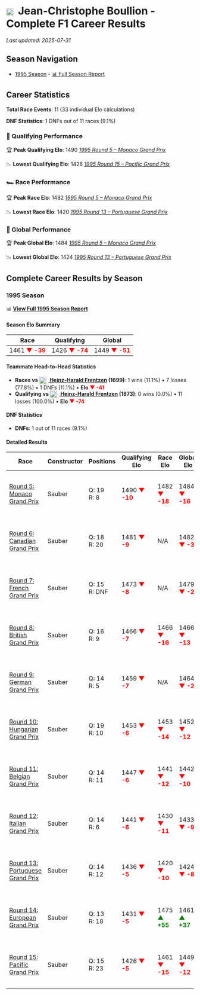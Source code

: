 # <img src="https://upload.wikimedia.org/wikipedia/commons/c/c3/Flag_of_France.svg" alt="France" width="20" height="auto" style="vertical-align: middle; margin-right: 5px;" onerror="this.outerHTML='🇫🇷'; this.style.marginRight='5px';"/> Jean-Christophe Boullion - Complete F1 Career Results

*Last updated: 2025-07-31*

## Season Navigation

- [1995 Season](#1995-season) - [📊 Full Season Report](../seasons/1995-season-report)

## Career Statistics

**Total Race Events**: 11 (33 individual Elo calculations)

**DNF Statistics**: 1 DNFs out of 11 races (9.1%)

### 🏁 Qualifying Performance

🏆 **Peak Qualifying Elo**: 1490
   *[1995 Round 5 – Monaco Grand Prix](../seasons/1995-season-report#round-5-monaco-grand-prix)*

📉 **Lowest Qualifying Elo**: 1426
   *[1995 Round 15 – Pacific Grand Prix](../seasons/1995-season-report#round-15-pacific-grand-prix)*

### 🏎️ Race Performance

🏆 **Peak Race Elo**: 1482
   *[1995 Round 5 – Monaco Grand Prix](../seasons/1995-season-report#round-5-monaco-grand-prix)*

📉 **Lowest Race Elo**: 1420
   *[1995 Round 13 – Portuguese Grand Prix](../seasons/1995-season-report#round-13-portuguese-grand-prix)*

### 🌟 Global Performance

🏆 **Peak Global Elo**: 1484
   *[1995 Round 5 – Monaco Grand Prix](../seasons/1995-season-report#round-5-monaco-grand-prix)*

📉 **Lowest Global Elo**: 1424
   *[1995 Round 13 – Portuguese Grand Prix](../seasons/1995-season-report#round-13-portuguese-grand-prix)*


## Complete Career Results by Season

### 1995 Season

📊 **[View Full 1995 Season Report](../seasons/1995-season-report)**

#### Season Elo Summary

| Race | Qualifying | Global |
|------|------------|--------|
| 1461 **<span style="color: red;">▼ -39</span>** | 1426 **<span style="color: red;">▼ -74</span>** | 1449 **<span style="color: red;">▼ -51</span>** |

#### Teammate Head-to-Head Statistics

- **Races vs [<img src="https://upload.wikimedia.org/wikipedia/commons/b/ba/Flag_of_Germany.svg" alt="Germany" width="20" height="auto" style="vertical-align: middle; margin-right: 5px;" onerror="this.outerHTML='🇩🇪'; this.style.marginRight='5px';"/> Heinz-Harald Frentzen](heinz-harald-frentzen) (1699)**: 1 wins (11.1%) • 7 losses (77.8%) • 1 DNFs (11.1%) • **Elo **<span style="color: red;">▼ -41</span>****
- **Qualifying vs [<img src="https://upload.wikimedia.org/wikipedia/commons/b/ba/Flag_of_Germany.svg" alt="Germany" width="20" height="auto" style="vertical-align: middle; margin-right: 5px;" onerror="this.outerHTML='🇩🇪'; this.style.marginRight='5px';"/> Heinz-Harald Frentzen](heinz-harald-frentzen) (1873)**: 0 wins (0.0%) • 11 losses (100.0%) • **Elo <span style="color: red;">▼ -74</span>**


#### DNF Statistics

- **DNFs**: 1 out of 11 races (9.1%)

#### Detailed Results

| Race | Constructor | Positions | Qualifying Elo | Race Elo | Global Elo | Teammate |
|------|-------------|-----------|----------------|----------|------------|----------|
| [Round 5: Monaco Grand Prix](../seasons/1995-season-report#round-5-monaco-grand-prix) | Sauber | Q: 19<br/>R: 8 | 1490 **<span style="color: red;">▼ -10</span>** | 1482 **<span style="color: red;">▼ -18</span>** | 1484 **<span style="color: red;">▼ -16</span>** | [<img src="https://upload.wikimedia.org/wikipedia/commons/b/ba/Flag_of_Germany.svg" alt="Germany" width="20" height="auto" style="vertical-align: middle; margin-right: 5px;" onerror="this.outerHTML='🇩🇪'; this.style.marginRight='5px';"/> Heinz-Harald Frentzen](heinz-harald-frentzen)<br/>Q: 14<br/>R: 6 |
| [Round 6: Canadian Grand Prix](../seasons/1995-season-report#round-6-canadian-grand-prix) | Sauber | Q: 18<br/>R: 20 | 1481 **<span style="color: red;">▼ -9</span>** | N/A | 1482 **<span style="color: red;">▼ -3</span>** | [<img src="https://upload.wikimedia.org/wikipedia/commons/b/ba/Flag_of_Germany.svg" alt="Germany" width="20" height="auto" style="vertical-align: middle; margin-right: 5px;" onerror="this.outerHTML='🇩🇪'; this.style.marginRight='5px';"/> Heinz-Harald Frentzen](heinz-harald-frentzen)<br/>Q: 12<br/>R: DNF |
| [Round 7: French Grand Prix](../seasons/1995-season-report#round-7-french-grand-prix) | Sauber | Q: 15<br/>R: DNF | 1473 **<span style="color: red;">▼ -8</span>** | N/A | 1479 **<span style="color: red;">▼ -2</span>** | [<img src="https://upload.wikimedia.org/wikipedia/commons/b/ba/Flag_of_Germany.svg" alt="Germany" width="20" height="auto" style="vertical-align: middle; margin-right: 5px;" onerror="this.outerHTML='🇩🇪'; this.style.marginRight='5px';"/> Heinz-Harald Frentzen](heinz-harald-frentzen)<br/>Q: 12<br/>R: 10 |
| [Round 8: British Grand Prix](../seasons/1995-season-report#round-8-british-grand-prix) | Sauber | Q: 16<br/>R: 9 | 1466 **<span style="color: red;">▼ -7</span>** | 1466 **<span style="color: red;">▼ -16</span>** | 1466 **<span style="color: red;">▼ -13</span>** | [<img src="https://upload.wikimedia.org/wikipedia/commons/b/ba/Flag_of_Germany.svg" alt="Germany" width="20" height="auto" style="vertical-align: middle; margin-right: 5px;" onerror="this.outerHTML='🇩🇪'; this.style.marginRight='5px';"/> Heinz-Harald Frentzen](heinz-harald-frentzen)<br/>Q: 12<br/>R: 6 |
| [Round 9: German Grand Prix](../seasons/1995-season-report#round-9-german-grand-prix) | Sauber | Q: 14<br/>R: 5 | 1459 **<span style="color: red;">▼ -7</span>** | N/A | 1464 **<span style="color: red;">▼ -2</span>** | [<img src="https://upload.wikimedia.org/wikipedia/commons/b/ba/Flag_of_Germany.svg" alt="Germany" width="20" height="auto" style="vertical-align: middle; margin-right: 5px;" onerror="this.outerHTML='🇩🇪'; this.style.marginRight='5px';"/> Heinz-Harald Frentzen](heinz-harald-frentzen)<br/>Q: 11<br/>R: DNF |
| [Round 10: Hungarian Grand Prix](../seasons/1995-season-report#round-10-hungarian-grand-prix) | Sauber | Q: 19<br/>R: 10 | 1453 **<span style="color: red;">▼ -6</span>** | 1453 **<span style="color: red;">▼ -14</span>** | 1452 **<span style="color: red;">▼ -12</span>** | [<img src="https://upload.wikimedia.org/wikipedia/commons/b/ba/Flag_of_Germany.svg" alt="Germany" width="20" height="auto" style="vertical-align: middle; margin-right: 5px;" onerror="this.outerHTML='🇩🇪'; this.style.marginRight='5px';"/> Heinz-Harald Frentzen](heinz-harald-frentzen)<br/>Q: 11<br/>R: 5 |
| [Round 11: Belgian Grand Prix](../seasons/1995-season-report#round-11-belgian-grand-prix) | Sauber | Q: 14<br/>R: 11 | 1447 **<span style="color: red;">▼ -6</span>** | 1441 **<span style="color: red;">▼ -12</span>** | 1442 **<span style="color: red;">▼ -10</span>** | [<img src="https://upload.wikimedia.org/wikipedia/commons/b/ba/Flag_of_Germany.svg" alt="Germany" width="20" height="auto" style="vertical-align: middle; margin-right: 5px;" onerror="this.outerHTML='🇩🇪'; this.style.marginRight='5px';"/> Heinz-Harald Frentzen](heinz-harald-frentzen)<br/>Q: 10<br/>R: 4 |
| [Round 12: Italian Grand Prix](../seasons/1995-season-report#round-12-italian-grand-prix) | Sauber | Q: 14<br/>R: 6 | 1441 **<span style="color: red;">▼ -6</span>** | 1430 **<span style="color: red;">▼ -11</span>** | 1433 **<span style="color: red;">▼ -9</span>** | [<img src="https://upload.wikimedia.org/wikipedia/commons/b/ba/Flag_of_Germany.svg" alt="Germany" width="20" height="auto" style="vertical-align: middle; margin-right: 5px;" onerror="this.outerHTML='🇩🇪'; this.style.marginRight='5px';"/> Heinz-Harald Frentzen](heinz-harald-frentzen)<br/>Q: 10<br/>R: 3 |
| [Round 13: Portuguese Grand Prix](../seasons/1995-season-report#round-13-portuguese-grand-prix) | Sauber | Q: 14<br/>R: 12 | 1436 **<span style="color: red;">▼ -5</span>** | 1420 **<span style="color: red;">▼ -10</span>** | 1424 **<span style="color: red;">▼ -8</span>** | [<img src="https://upload.wikimedia.org/wikipedia/commons/b/ba/Flag_of_Germany.svg" alt="Germany" width="20" height="auto" style="vertical-align: middle; margin-right: 5px;" onerror="this.outerHTML='🇩🇪'; this.style.marginRight='5px';"/> Heinz-Harald Frentzen](heinz-harald-frentzen)<br/>Q: 5<br/>R: 6 |
| [Round 14: European Grand Prix](../seasons/1995-season-report#round-14-european-grand-prix) | Sauber | Q: 13<br/>R: 18 | 1431 **<span style="color: red;">▼ -5</span>** | 1475 **<span style="color: green;">▲ +55</span>** | 1461 **<span style="color: green;">▲ +37</span>** | [<img src="https://upload.wikimedia.org/wikipedia/commons/b/ba/Flag_of_Germany.svg" alt="Germany" width="20" height="auto" style="vertical-align: middle; margin-right: 5px;" onerror="this.outerHTML='🇩🇪'; this.style.marginRight='5px';"/> Heinz-Harald Frentzen](heinz-harald-frentzen)<br/>Q: 8<br/>R: 21 |
| [Round 15: Pacific Grand Prix](../seasons/1995-season-report#round-15-pacific-grand-prix) | Sauber | Q: 15<br/>R: 23 | 1426 **<span style="color: red;">▼ -5</span>** | 1461 **<span style="color: red;">▼ -15</span>** | 1449 **<span style="color: red;">▼ -12</span>** | [<img src="https://upload.wikimedia.org/wikipedia/commons/b/ba/Flag_of_Germany.svg" alt="Germany" width="20" height="auto" style="vertical-align: middle; margin-right: 5px;" onerror="this.outerHTML='🇩🇪'; this.style.marginRight='5px';"/> Heinz-Harald Frentzen](heinz-harald-frentzen)<br/>Q: 8<br/>R: 7 |

